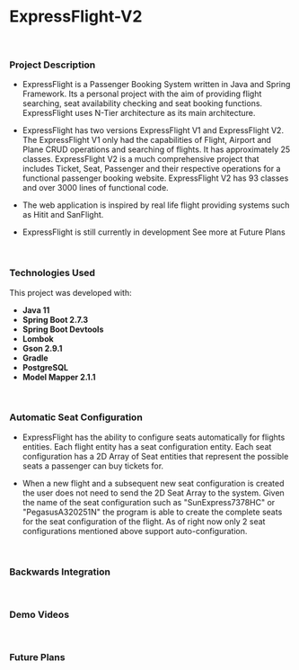 # ExpressFlight-V2

<br>
<h3 align="left">Project Description</h3>


- ExpressFlight is a Passenger Booking System written in Java and Spring Framework. Its a personal project with the aim of providing flight searching, seat availability checking and seat booking functions. ExpressFlight uses N-Tier architecture as its main architecture.

- ExpressFlight has two versions ExpressFlight V1 and ExpressFlight V2. The ExpressFlight V1 only had the capabilities of Flight, Airport and Plane CRUD operations and searching of flights. It has approximately 25 classes. ExpressFlight V2 is a much comprehensive project that includes Ticket, Seat, Passenger and their respective operations for a functional passenger booking website. ExpressFlight V2 has 93 classes and over 3000 lines of functional code. 

- The web application is inspired by real life flight providing systems such as Hitit and SanFlight.

- ExpressFlight is still currently in development See more at Future Plans
<br>
<h3 align="left">Technologies Used</h3>


This project was developed with:

* **Java 11**
* **Spring Boot 2.7.3**
* **Spring Boot Devtools**
* **Lombok**
* **Gson 2.9.1**
* **Gradle**
* **PostgreSQL**
* **Model Mapper 2.1.1**
<br>
<h3 align="left">Automatic Seat Configuration</h3>


- ExpressFlight has the ability to configure seats automatically for flights entities. Each flight entity has a seat configuration entity. Each seat configuration has a 2D Array of Seat entities that represent the possible seats a passenger can buy tickets for.

- When a new flight and a subsequent new seat configuration is created the user does not need to send the 2D Seat Array to the system. Given the name of the seat configuration such as "SunExpress7378HC" or "PegasusA320251N" the program is able to create the complete seats for the seat configuration of the flight. As of right now only 2 seat configurations mentioned above support auto-configuration.



<br>
<h3 align="left">Backwards Integration</h3>

<br>
<h3 align="left">Demo Videos</h3>

<br>
<h3 align="left">Future Plans</h3>
